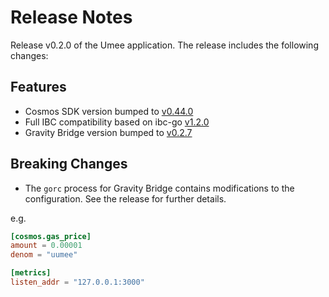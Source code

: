 # Release Notes

Release v0.2.0 of the Umee application. The release includes the following changes:

## Features

- Cosmos SDK version bumped to [v0.44.0](https://github.com/cosmos/cosmos-sdk/releases/tag/v0.44.0)
- Full IBC compatibility based on ibc-go [v1.2.0](https://github.com/cosmos/ibc-go/releases/tag/v1.2.0)
- Gravity Bridge version bumped to [v0.2.7](https://github.com/PeggyJV/gravity-bridge/releases/tag/v0.2.7)

## Breaking Changes

- The `gorc` process for Gravity Bridge contains modifications to the configuration.
  See the release for further details.

e.g.

```toml
[cosmos.gas_price]
amount = 0.00001
denom = "uumee"

[metrics]
listen_addr = "127.0.0.1:3000"
```

